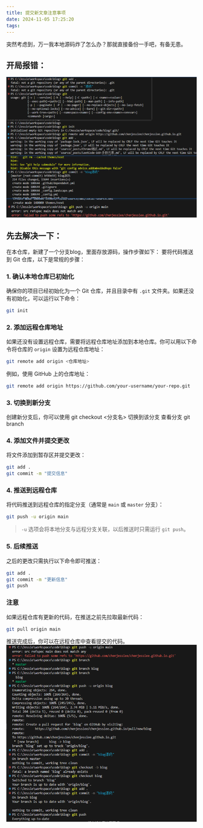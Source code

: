 ```yaml
---
title: 提交新文章注意事项
date: 2024-11-05 17:25:20
tags:
---
```


突然考虑到，万一我本地源码炸了怎么办？那就直接备份一手吧，有备无患。
## 开局报错：
![图片引用方法二](/img/提交新文章注意事项/image.png)
## 先去解决一下：
在本仓库，新建了一个分支blog，里面存放源码，操作步骤如下：
要将代码推送到 Git 仓库，以下是常规的步骤：

### 1. 确认本地仓库已初始化
确保你的项目已经初始化为一个 Git 仓库，并且目录中有 `.git` 文件夹。如果还没有初始化，可以运行以下命令：

```bash
git init
```

### 2. 添加远程仓库地址
如果还没有设置远程仓库，需要将远程仓库地址添加到本地仓库。你可以用以下命令将仓库的 `origin` 设置为远程仓库地址：

```bash
git remote add origin <仓库地址>
```

例如，使用 GitHub 上的仓库地址：

```bash
git remote add origin https://github.com/your-username/your-repo.git
```
### 3. 切换到新分支
创建新分支后，你可以使用 git checkout <分支名> 切换到该分支
查看分支
git branch
### 4. 添加文件并提交更改
将文件添加到暂存区并提交更改： 

```bash
git add .
git commit -m "提交信息"
```

### 4. 推送到远程仓库
将代码推送到远程仓库的指定分支（通常是 `main` 或 `master` 分支）：

```bash
git push -u origin main
```
> `-u` 选项会将本地分支与远程分支关联，以后推送时只需运行 `git push`。

### 5. 后续推送
之后的更改只需执行以下命令即可推送：

```bash
git add .
git commit -m "更新信息"
git push
```

### 注意
如果远程仓库有更新的代码，在推送之前先拉取最新代码：

```bash
git pull origin main
```

推送完成后，你可以在远程仓库中查看提交的代码。
![alt text](/img/提交新文章注意事项/image1.png)